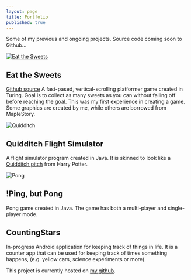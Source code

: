 ```yaml
---
layout: page
title: Portfolio
published: true
---
```


Some of my previous and ongoing projects. Source code coming soon to Github...

<!-- note to self: create gifs of gameplay when you rollover the images--->

[![Eat the Sweets](http://i.imgur.com/r6AaxjL.png)](https://github.com/polkabear/EatTheSweets)
## Eat the Sweets
[Github source](https://github.com/polkabear/EatTheSweets)
A fast-pased, vertical-scrolling platformer game created in Turing. Goal is to collect as many sweets as you can without falling off before reaching the goal. This was my first experience in creating a game. Some graphics are created by me, while others are borrowed from MapleStory.

![Quidditch](http://i.imgur.com/MG1rFYL.png)
## Quidditch Flight Simulator
A flight simulator program created in Java. It is skinned to look like a [Quidditch pitch](http://harrypotter.wikia.com/wiki/Quidditch) from Harry Potter. 

![Pong](http://i.imgur.com/j4heico.png)
## !Ping, but Pong
Pong game created in Java. The game has both a multi-player and single-player mode.

## CountingStars
In-progress Android application for keeping track of things in life. It is a counter app that can be used for keeping track of times something happens, (e.g. yellow cars, science experiments or more). 

This project is currently hosted on [my github](https://github.com/polkabear/CountingStars).